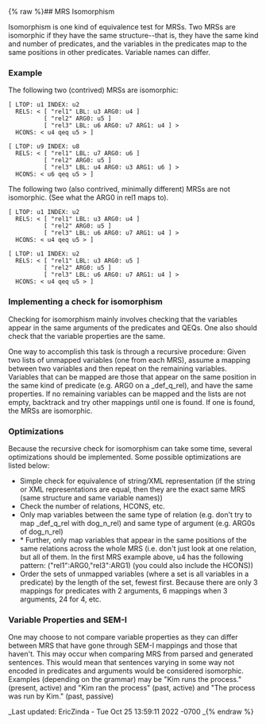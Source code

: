 {% raw %}## MRS Isomorphism

Isomorphism is one kind of equivalence test for MRSs. Two MRSs are
isomorphic if they have the same structure--that is, they have the same
kind and number of predicates, and the variables in the predicates map
to the same positions in other predicates. Variable names can differ.

### Example

The following two (contrived) MRSs are isomorphic:

    [ LTOP: u1 INDEX: u2
      RELS: < [ "rel1" LBL: u3 ARG0: u4 ]
              [ "rel2" ARG0: u5 ]
              [ "rel3" LBL: u6 ARG0: u7 ARG1: u4 ] >
      HCONS: < u4 qeq u5 > ]
    
    [ LTOP: u9 INDEX: u8
      RELS: < [ "rel1" LBL: u7 ARG0: u6 ]
              [ "rel2" ARG0: u5 ]
              [ "rel3" LBL: u4 ARG0: u3 ARG1: u6 ] >
      HCONS: < u6 qeq u5 > ]

The following two (also contrived, minimally different) MRSs are not
isomorphic. (See what the ARG0 in rel1 maps to).

    [ LTOP: u1 INDEX: u2
      RELS: < [ "rel1" LBL: u3 ARG0: u4 ]
              [ "rel2" ARG0: u5 ]
              [ "rel3" LBL: u6 ARG0: u7 ARG1: u4 ] >
      HCONS: < u4 qeq u5 > ]
    
    [ LTOP: u1 INDEX: u2
      RELS: < [ "rel1" LBL: u3 ARG0: u5 ]
              [ "rel2" ARG0: u5 ]
              [ "rel3" LBL: u6 ARG0: u7 ARG1: u4 ] >
      HCONS: < u4 qeq u5 > ]

### Implementing a check for isomorphism

Checking for isomorphism mainly involves checking that the variables
appear in the same arguments of the predicates and QEQs. One also should
check that the variable properties are the same.

One way to accomplish this task is through a recursive procedure: Given
two lists of unmapped variables (one from each MRS), assume a mapping
between two variables and then repeat on the remaining variables.
Variables that can be mapped are those that appear on the same position
in the same kind of predicate (e.g. ARG0 on a \_def\_q\_rel), and have
the same properties. If no remaining variables can be mapped and the
lists are not empty, backtrack and try other mappings until one is
found. If one is found, the MRSs are isomorphic.

### Optimizations

Because the recursive check for isomorphism can take some time, several
optimizations should be implemented. Some possible optimizations are
listed below:

- Simple check for equivalence of string/XML representation (if the
string or XML representations are equal, then they are the exact
same MRS (same structure and same variable names))
- Check the number of relations, HCONS, etc.
- Only map variables between the same type of relation (e.g. don't try
to map \_def\_q\_rel with dog\_n\_rel) and same type of argument
(e.g. ARG0s of dog\_n\_rel)
- \* Further, only map variables that appear in the same positions of
the same relations across the whole MRS (i.e. don't just look at one
relation, but all of them. In the first MRS example above, u4 has
the following pattern: ("rel1":ARG0,"rel3":ARG1) (you could also
include the HCONS))
- Order the sets of unmapped variables (where a set is all variables
in a predicate) by the length of the set, fewest first. Because
there are only 3 mappings for predicates with 2 arguments, 6
mappings when 3 arguments, 24 for 4, etc.

### Variable Properties and SEM-I

One may choose to not compare variable properties as they can differ
between MRS that have gone through SEM-I mappings and those that
haven't. This may occur when comparing MRS from parsed and generated
sentences. This would mean that sentences varying in some way not
encoded in predicates and arguments would be considered isomorphic.
Examples (depending on the grammar) may be "Kim runs the process."
(present, active) and "Kim ran the process" (past, active) and "The
process was run by Kim." (past, passive)

_Last updated: EricZinda - Tue Oct 25 13:59:11 2022 -0700
_{% endraw %}